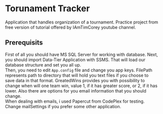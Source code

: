 # Torunament Tracker
Application that handles organization of a tournament. Practice project from free version of tutorial offered by IAmTimCorey youtube channel. 

## Prerequisits  
First of all you should have MS SQL Server for working with database. Next, you should import Data-Tier Application with SSMS. That will load our database structure and set you all up.  
Then, you need to edit `App.config` file and change you app keys. FilePath represents path to directory that will hold you text files if you choose to save data in that format. GreatedWins provides you with possibility to change when will one team win, value 1, if it has greater score, or 2, if it has lower. Also there are options for you email information that you should change.  
When dealing with emails, i used Papercut from CodePlex for testing. Change mailSettings if you prefer some other application.

